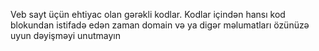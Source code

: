 Veb sayt üçün ehtiyac olan gərəkli kodlar. Kodlar içindən hansı kod blokundan istifadə edən zaman domain və ya digər məlumatları özünüzə uyun dəyişməyi unutmayın
